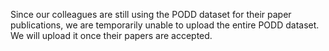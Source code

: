 Since our colleagues are still using the PODD dataset for their paper publications, we are temporarily unable to upload the entire PODD dataset. We will upload it once their papers are accepted.
